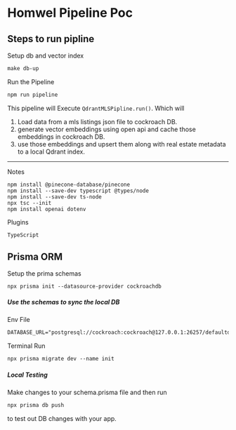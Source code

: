 # Homwel Pipeline Poc

## Steps to run pipline

Setup db and vector index
```markdown
make db-up
```


Run the Pipeline
```markdown
npm run pipeline
```

This pipeline will Execute `QdrantMLSPipline.run()`. Which will
1. Load data from a mls listings json file to cockroach DB.
2. generate vector embeddings using open api and cache those embeddings in cockroach DB.
3. use those embeddings and upsert them along with real estate metadata
to a local Qdrant index.









-----------------
Notes

```
npm install @pinecone-database/pinecone
npm install --save-dev typescript @types/node
npm install --save-dev ts-node
npx tsc --init
npm install openai dotenv
```

Plugins
```markdown
TypeScript

```

## Prisma ORM
Setup the prima schemas
```
npx prisma init --datasource-provider cockroachdb
```

##### Use the schemas to sync the local DB
Env File
```markdown
DATABASE_URL="postgresql://cockroach:cockroach@127.0.0.1:26257/defaultdb"
```
Terminal Run
```markdown
npx prisma migrate dev --name init
```

##### Local Testing
Make changes to your schema.prisma file and then run
```markdown
npx prisma db push
```
to test out DB changes with your app.